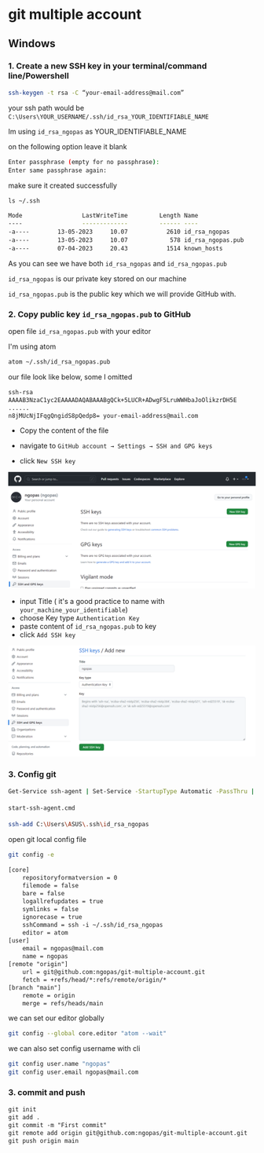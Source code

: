 # git multiple account

## Windows


### 1. Create a new SSH key in your terminal/command line/Powershell

```sh
ssh-keygen -t rsa -C “your-email-address@mail.com”
```
your ssh path would be `C:\Users\YOUR_USERNAME/.ssh/id_rsa_YOUR_IDENTIFIABLE_NAME`

Im using `id_rsa_ngopas` as YOUR_IDENTIFIABLE_NAME

on the following option leave it blank

```sh
Enter passphrase (empty for no passphrase):
Enter same passphrase again:
```

make sure it created successfully
```
ls ~/.ssh
```

```sh
Mode                 LastWriteTime         Length Name
----                 -------------         ------ ----
-a----        13-05-2023     10.07           2610 id_rsa_ngopas
-a----        13-05-2023     10.07            578 id_rsa_ngopas.pub
-a----        07-04-2023     20.43           1514 known_hosts
```

As you can see we have both `id_rsa_ngopas` and `id_rsa_ngopas.pub`

`id_rsa_ngopas` is our private key stored on our machine

`id_rsa_ngopas.pub` is the public key which we will provide GitHub with.

### 2. Copy public key `id_rsa_ngopas.pub` to GitHub

open file `id_rsa_ngopas.pub` with your editor

I'm using atom

```sh
atom ~/.ssh/id_rsa_ngopas.pub
```

our file look like below, some I omitted

```cert
ssh-rsa AAAAB3NzaC1yc2EAAAADAQABAAABgQCk+5LUCR+ADwgF5LruWWHbaJoOlikzrDH5E
......
n8jMUcNjIFqgQngidS8pQedp8= your-email-address@mail.com
```

- Copy the content of the file

- navigate to `GitHub account → Settings → SSH and GPG keys`

- click `New SSH key`

![settings-key](./images/settings-keys.png)

- input Title ( it's a good practice to name with `your_machine_your_identifiable`)
- choose Key type `Authentication Key`
- paste content of `id_rsa_ngopas.pub` to key
- click `Add SSH key`

![add new key](./images/ssh-keys-add-new.png)

### 3. Config git


```sh
Get-Service ssh-agent | Set-Service -StartupType Automatic -PassThru | Start-Service

start-ssh-agent.cmd

ssh-add C:\Users\ASUS\.ssh\id_rsa_ngopas
```

open git local config file

```sh
git config -e
```

```config
[core]
	repositoryformatversion = 0
	filemode = false
	bare = false
	logallrefupdates = true
	symlinks = false
	ignorecase = true
	sshCommand = ssh -i ~/.ssh/id_rsa_ngopas
	editor = atom
[user]
	email = ngopas@mail.com
	name = ngopas
[remote "origin"]
	url = git@github.com:ngopas/git-multiple-account.git
	fetch = +refs/head/*:refs/remote/origin/*
[branch "main"]
	remote = origin
	merge = refs/heads/main
```


we can set our editor globally

```sh
git config --global core.editor "atom --wait"
```

we can also set config username with cli

```sh
git config user.name "ngopas"
git config user.email ngopas@mail.com
```

### 3. commit and push 
```
git init
git add .
git commit -m "First commit"
git remote add origin git@github.com:ngopas/git-multiple-account.git
git push origin main
```